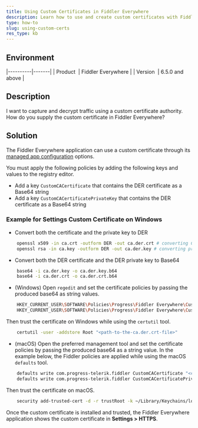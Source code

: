 ```yaml
---
title: Using Custom Certificates in Fiddler Everywhere
description: Learn how to use and create custom certificates with Fiddler Everywhere.
type: how-to
slug: using-custom-certs
res_type: kb
---
```


## Environment

|----------|-------|
| Product  | Fiddler Everywhere |
| Version  | 6.5.0 and above |

## Description

I want to capture and decrypt traffic using a custom certificate authority. How do you supply the custom certificate in Fiddler Everywhere?

## Solution

The Fiddler Everywhere application can use a custom certificate through its [managed app configuration](slug://fe-restrict-policies) options.

You must apply the following policies by adding the following keys and values to the registry editor.

- Add a key `CustomCACertificate` that contains the DER certificate as a Base64 string
- Add a key `CustomCACertificatePrivateKey` that contains the DER certificate as a Base64 string


### Example for Settings Custom Certificate on Windows

- Convert both the certificate and the private key to DER

 ```sh
    openssl x509 -in ca.crt -outform DER -out ca.der.crt # converting CRT to DER
    openssl rsa -in ca.key -outform DER -out ca.der.key # converting private key to DER
 ```

- Convert both the DER certificate and the DER private key to Base64

 ```sh
    base64 -i ca.der.key -o ca.der.key.b64
    base64 -i ca.der.crt -o ca.der.crt.b64
 ```

- (Windows) Open `regedit` and set the certificate policies by passing the produced base64 as string values.

 ```sh
    HKEY_CURRENT_USER\SOFTWARE\Policies\Progress\Fiddler Everywhere\CustomCACertificate 
    HKEY_CURRENT_USER\SOFTWARE\Policies\Progress\Fiddler Everywhere\CustomCACertificatePrivateKey
 ```

 Then trust the certificate on Windows while using the `certutil` tool.

 ```sh
    certutil -user -addstore Root "<path-to-the-ca.der.crt-file>"
 ```

- (macOS) Open the preferred management tool and set the certificate policies by passing the produced base64 as a string value. In the example below, the Fiddler policies are applied while using the macOS `defaults` tool.

 ```sh
    defaults write com.progress-telerik.fiddler CustomCACertificate "<cert-as-base64-string-here>"
    defaults write com.progress-telerik.fiddler CustomCACertificatePrivateKey "<private-key-as-base64-string-here>"
 ```

 Then trust the certificate on macOS.

 ```sh
    security add-trusted-cert -d -r trustRoot -k ~/Library/Keychains/login.keychain-db "<path-to-the-ca.der.crt-file>"
 ```

Once the custom certificate is installed and trusted, the Fiddler Everywhere application shows the custom certificate in **Settings > HTTPS**.